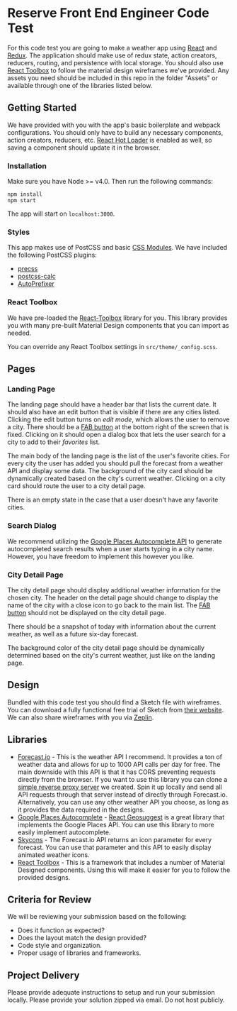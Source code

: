 # Reserve Front End Engineer Code Test

For this code test you are going to make a weather app using
[React](https://facebook.github.io/react/) and [Redux](http://redux.js.org/).
The application should make use of redux state, action creators, reducers,
routing, and persistence with local storage. You should also use
[React Toolbox](http://react-toolbox.com/#/) to follow the material design
wireframes we've provided. Any assets you need should be included in this repo
in the folder "Assets" or available through one of the libraries listed below.

## Getting Started

We have provided with you with the app's basic boilerplate and webpack
configurations. You should only have to build any necessary components, action
creators, reducers, etc.
[React Hot Loader](https://github.com/gaearon/react-hot-loader) is enabled as
well, so saving a component should update it in the browser.

### Installation

Make sure you have Node >= v4.0. Then run the following commands:

```
npm install
npm start
```

The app will start on `localhost:3000`.

### Styles

This app makes use of PostCSS and basic
[CSS Modules](https://github.com/webpack/css-loader). We have included the
following PostCSS plugins:

* [precss](https://github.com/jonathantneal/precss)
* [postcss-calc](https://github.com/postcss/postcss-calc)
* [AutoPrefixer](https://github.com/postcss/autoprefixer)

### React Toolbox

We have pre-loaded the [React-Toolbox](http://react-toolbox.io/) library for
you. This library provides you with many pre-built Material Design components
that you can import as needed.

You can override any React Toolbox settings in `src/theme/_config.scss`.

## Pages

### Landing Page

The landing page should have a header bar that lists the current date. It should
also have an edit button that is visible if there are any cities listed.
Clicking the edit button turns on _edit mode_, which allows the user to remove a
city. There should be a
[FAB button](https://material.google.com/components/buttons-floating-action-button.html)
at the bottom right of the screen that is fixed. Clicking on it should open a
dialog box that lets the user search for a city to add to their _favorites_
list.

The main body of the landing page is the list of the user's favorite cities. For
every city the user has added you should pull the forecast from a weather API
and display some data. The background of the city card should be dynamically
created based on the city's current weather. Clicking on a city card should
route the user to a city detail page.

There is an empty state in the case that a user doesn't have any favorite
cities.

### Search Dialog

We recommend utilizing the
[Google Places Autocomplete API](https://developers.google.com/places/web-service/autocomplete)
to generate autocompleted search results when a user starts typing in a city
name. However, you have freedom to implement this however you like.

### City Detail Page

The city detail page should display additional weather information for the
chosen city. The header on the detail page should change to display the name of
the city with a close icon to go back to the main list. The
[FAB button](https://material.google.com/components/buttons-floating-action-button.html)
should not be displayed on the city detail page.

There should be a snapshot of today with information about the current weather,
as well as a future six-day forecast.

The background color of the city detail page should be dynamically determined
based on the city's current weather, just like on the landing page.

## Design

Bundled with this code test you should find a Sketch file with wireframes. You
can download a fully functional free trial of Sketch from
[their website](https://www.sketchapp.com/). We can also share wireframes with
you via [Zeplin](https://zeplin.io/).

## Libraries

* [Forecast.io](https://developer.forecast.io/) - This is the weather API I
  recommend. It provides a ton of weather data and allows for up to 1000 API
  calls per day for free. The main downside with this API is that it has CORS
  preventing requests directly from the browser. If you want to use this library
  you can clone a
  [simple reverse proxy server](https://github.com/jasonleibowitz/wthr.ly-api)
  we created. Spin it up locally and send all API requests through that server
  instead of directly through Forecast.io. Alternatively, you can use any other
  weather API you choose, as long as it provides the data required in the
  designs.
* [Google Places Autocomplete](https://developers.google.com/places/web-service/autocomplete) -
  [React Geosuggest](https://github.com/ubilabs/react-geosuggest) is a great
  library that implements the Google Places API. You can use this library to
  more easily implement autocomplete.
* [Skycons](https://github.com/roadmanfong/react-skycons) - The Forecast.io API
  returns an icon parameter for every forecast. You can use that parameter and
  this API to easily display animated weather icons.
* [React Toolbox](http://react-toolbox.com/) - This is a framework that includes
  a number of Material Designed components. Using this will make it easier for
  you to follow the provided designs.

## Criteria for Review

We will be reviewing your submission based on the following:

* Does it function as expected?
* Does the layout match the design provided?
* Code style and organization.
* Proper usage of libraries and frameworks.

## Project Delivery

Please provide adequate instructions to setup and run your submission locally.
Please provide your solution zipped via email. Do not host publicly.
